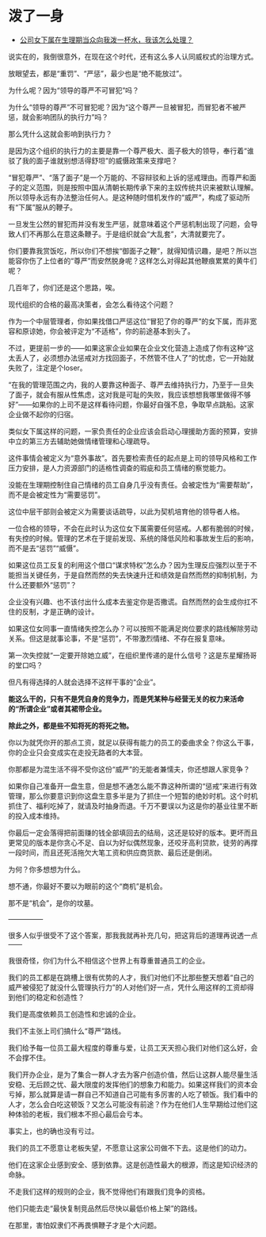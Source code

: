 # 泼了一身

- [公司女下属在生理期当众向我泼一杯水，我该怎么处理？](https://www.zhihu.com/question/316622113/answer/639744458)


说实在的，我倒很意外，在现在这个时代，还有这么多人认同威权式的治理方式。

放眼望去，都是“重罚”、“严惩”，最少也是“绝不能放过”。

为什么呢？因为“领导的尊严不可冒犯”吗？

为什么“领导的尊严”不可冒犯呢？因为“这个尊严一旦被冒犯，而冒犯者不被严惩，就会影响团队的执行力”吗？

那么凭什么这就会影响到执行力？

是因为这个组织的执行力的主要是靠一个尊严极大、面子极大的领导，奉行着“谁驳了我的面子谁就别想活得舒坦”的威慑政策来支撑吧？

“冒犯尊严”、“落了面子”是一个万能的、不容辩驳和上诉的惩戒理由。而尊严和面子的定义范围，则是按照中国从清朝长期传承下来的主奴传统共识来被默认理解。所以领导永远有办法整治任何人。是这种随时借机发作的“威严”，构成了驱动所有“下属”服从的鞭子。

一旦发生公然的冒犯而并没有发生严惩，就意味着这个严惩机制出现了问题，会导致人们不再那么在意这条鞭子。于是组织就会“大乱套”，大清就要完了。

你们要靠我赏饭吃，所以你们不想挨“御面子之鞭”，就得知情识趣，是吧？所以岂能容你伤了上位者的“尊严”而安然脱身呢？这样怎么对得起其他鞭痕累累的黄牛们呢？

几百年了，你们还是这个思路，唉。

  

现代组织的合格的最高决策者，会怎么看待这个问题？

作为一个中层管理者，你如果找借口严惩这位“冒犯了你的尊严”的女下属，而非宽容和原谅她，你会被评定为“不适格”，你的前途基本到头了。

不过，更提前一步的——如果这家企业如果在企业文化营造上造成了你有这种“这太丢人了，必须想办法惩戒对方找回面子，不然管不住人了”的忧虑，它一开始就失败了，注定是个loser。

“在我的管理范围之内，我的人要靠这种面子、尊严去维持执行力，乃至于一旦失了面子，就会有服从性焦虑，这对我是可耻的失败，我应该想想我哪里做得不够好”——如果你的上司不是这样看待问题，你最好自强不息，争取早点跳船。这家企业做不起你的归宿。

类似女下属这样的问题，一家负责任的企业应该会启动心理援助方面的预算，安排中立的第三方去辅助她做情绪管理和心理疏导。

这件事情会被定义为“意外事故”。首先要检索责任的起点是上司的领导风格和工作压力安排，是人力资源部门的适格性调查的瑕疵和员工情绪的察觉能力。

没能在生理期控制住自己情绪的员工自身几乎没有责任。会被定性为“需要帮助”，而不是会被定性为“需要惩罚”。

这位中层干部则会被定义为需要谈话疏导，以此为契机培育他的领导者人格。

一位合格的领导，不会在此时认为这位女下属需要任何惩戒。人都有脆弱的时候，有失控的时候。管理的艺术在于提前发现、系统的降低风险和事故发生后的影响，而不是去“惩罚”“威慑”。

如果这位员工反复的利用这个借口“谋求特权”怎么办？因为生理反应强烈以至于不能担当关键任务，于是自然而然的失去快速升迁和绩效是自然而然的抑制机制，为什么还要额外“惩罚”？

企业没有兴趣、也不该付出什么成本去鉴定你是否撒谎。自然而然的会生成你扛不住的反制，才是正确的设计。

如果这位女同事一直情绪失控怎么办？可以按照不能满足岗位要求的路线解除劳动关系。但这是就事论事，不是“惩罚”，不带激烈情绪、不存在报复意味。

第一次失控就“一定要开除她立威”，在组织里传递的是什么信号？这是东星耀扬哥的堂口吗？

但凡有得选择的人就会选择不这样干事的“企业”。

**能这么干的，只有不是凭自身的竞争力，而是凭某种与经营无关的权力来活命的“所谓企业”或者其裙带企业。**

**除此之外，都是些不知将死的将死之物。**

你以为就凭你开的那点工资，就足以获得有能力的员工的委曲求全？你这么干事，你的企业只会变成实在走投无路者的大本营。

你那都是为混生活不得不受你这份“威严”的无能者兼懦夫，你还想跟人家竞争？

如果你自己准备开一盘生意，但是想不通怎么能不靠这种所谓的“惩戒”来进行有效管理，那么你要意识到你这盘生意多半是为了抓住一个短暂的绝妙时机。这个时机抓住了、福利吃掉了，就请及时抽身而退。千万不要误以为这是你的基业往里不断的投入成本维持。

你最后一定会落得把前面赚的钱全部填回去的结局，这还是较好的版本。更坏而且更常见的版本是你贪心不足、自以为好似偶然现象，还咬牙高利贷款，徒劳的再撑一段时间，而且还死活拖欠大笔工资和供应商货款、最后还是倒闭。

为何？你多想想为什么。

想不通，你最好不要以为眼前的这个“商机”是机会。

那不是“机会”，是你的坟墓。

—————

很多人似乎很受不了这个答案，那我我就再补充几句，把这背后的道理再说透一点——

我很奇怪，你们为什么不相信这个世界上有尊重普通员工的企业。

我们的员工都是在跳槽上很有优势的人才，我们对他们不比那些整天想着“自己的威严被侵犯了就没什么管理执行力”的人对他们好一点，凭什么用这样的工资却得到他们的稳定和创造性？

我们是高度依赖员工创造性和忠诚的企业。

我们不主张上司们搞什么“尊严”路线。

我们给予每一位员工最大程度的尊重与爱，让员工天天担心我们对他们这么好，会不会撑不住。

我们开办企业，是为了集合一群人才去为客户创造价值，然后让这群人能尽量生活安稳、无后顾之忧、最大限度的发挥他们的想象力和能力。如果这样我们的资本会亏掉，那么就算是请一群自己不知道自己可能有多厉害的人吃了顿饭。我们看中的人才，怎么会白吃这顿饭？又怎么可能没有前途？作为在他们人生早期给过他们这种体验的老板，我们根本不担心最后会亏本。

事实上，也的确也没有亏过。

我们的员工不愿意让老板失望，不愿意让这家公司做不下去。这是他们的动力。

他们在这家企业感到安全、感到依靠。这是创造性最大的根源，而这是知识经济的命脉。

不走我们这样的规则的企业，我不觉得他们有跟我们竞争的资格。

他们只能去走“最快复制竞品然后尽快以最低价格上架”的路线。

在那里，害怕奴隶们不再畏惧鞭子才是个大问题。